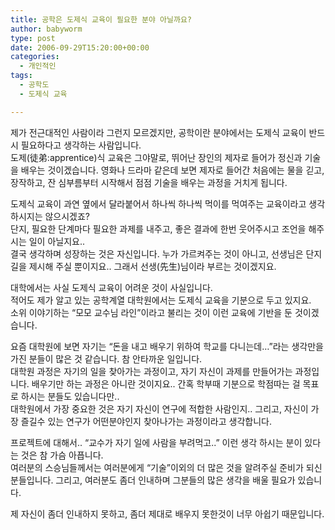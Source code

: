 ```yaml
---
title: 공학은 도제식 교육이 필요한 분야 아닐까요?
author: babyworm
type: post
date: 2006-09-29T15:20:00+00:00
categories:
  - 개인적인
tags:
  - 공학도
  - 도제식 교육

---
```

제가 전근대적인 사람이라 그런지 모르겠지만, 공학이란 분야에서는 도제식 교육이 반드시 필요하다고 생각하는 사람입니다.  
도제(徒弟:apprentice)식 교육은 그야말로, 뛰어난 장인의 제자로 들어가 정신과 기술을 배우는 것이겠습니다. 영화나 드라마 같은데 보면 제자로 들어간 처음에는 물을 긷고, 장작하고, 잔 심부름부터 시작해서 점점 기술을 배우는 과정을 거치게 됩니다. 

도제식 교육이 과연 옆에서 달라붙어서 하나씩 하나씩 먹이를 먹여주는 교육이라고 생각하시지는 않으시겠죠?  
단지, 필요한 단계마다 필요한 과제를 내주고, 좋은 결과에 한번 웃어주시고 조언을 해주시는 일이 아닐지요..  
결국 생각하며 성장하는 것은 자신입니다. 누가 가르켜주는 것이 아니고, 선생님은 단지 길을 제시해 주실 뿐이지요.. 그래서 선생(先生)님이라 부르는 것이겠지요.

대학에서는 사실 도제식 교육이 어려운 것이 사실입니다.  
적어도 제가 알고 있는 공학계열 대학원에서는 도제식 교육을 기분으로 두고 있지요.  
소위 이야기하는 &#8220;모모 교수님 라인&#8221;이라고 불리는 것이 이런 교육에 기반을 둔 것이겠습니다. 

요즘 대학원에 보면 자기는 &#8220;돈을 내고 배우기 위하여 학교를 다니는데&#8230;&#8221;라는 생각만을 가진 분들이 많은 것 같습니다. 참 안타까운 일입니다.  
대학원 과정은 자기의 일을 찾아가는 과정이고, 자기 자신이 과제를 만들어가는 과정입니다. 배우기만 하는 과정은 아니란 것이지요.. 간혹 학부때 기분으로 학점따는 걸 목표로 하시는 분들도 있습니다만..  
대학원에서 가장 중요한 것은 자기 자신이 연구에 적합한 사람인지.. 그리고, 자신이 가장 즐길수 있는 연구가 어떤분야인지 찾아나가는 과정이라고 생각합니다. 

프로젝트에 대해서.. &#8220;교수가 자기 일에 사람을 부려먹고..&#8221; 이런 생각 하시는 분이 있다는 것은 참 가슴 아픕니다.  
여러분의 스승님들께서는 여러분에게 &#8220;기술&#8221;이외의 더 많은 것을 알려주실 준비가 되신 분들입니다. 그리고, 여러분도 좀더 인내하며 그분들의 많은 생각을 배울 필요가 있습니다. 

제 자신이 좀더 인내하지 못하고, 좀더 제대로 배우지 못한것이 너무 아쉽기 때문입니다.